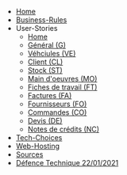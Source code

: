 <ul>
    <li><a href="/MMichotte/SLG_APP/wiki">Home</a></li>
    <li><a href="Business-Rules">Business-Rules</a></li>
    <li> User-Stories
        <ul>
            <li><a href="US_0_home">Home</a></li>
            <li><a href="US_1_general">Général (G)</a></li>
            <li><a href="US_2_vehicules">Véhciules (VE)</a></li>
            <li><a href="US_3_clients">Client (CL)</a></li>
            <li><a href="US_4_stock">Stock (ST)</a></li>
            <li><a href="US_5_main-oeuvres">Main d'oeuvres (MO)</a></li>
            <li><a href="US_6_fiches-travail">Fiches de travail (FT)</a></li>
            <li><a href="US_7_factures">Factures (FA)</a></li>
            <li><a href="US_8_fournisseur">Fournisseurs (FO)</a></li>
            <li><a href="US_9_commandes">Commandes (CO)</a></li>
            <li><a href="US_10_devis">Devis (DE)</a></li>
            <li><a href="US_11_note-credit">Notes de crédits (NC)</a></li>
        </ul>
    </li>
    <li><a href="Tech-Choices">Tech-Choices</a></li>
    <li><a href="Web-Hosting">Web-Hosting</a></li>
    <li><a href="Sources">Sources</a></li>
    <li><a href="Defense-Technique">Défence Technique 22/01/2021</a></li>
</ul>